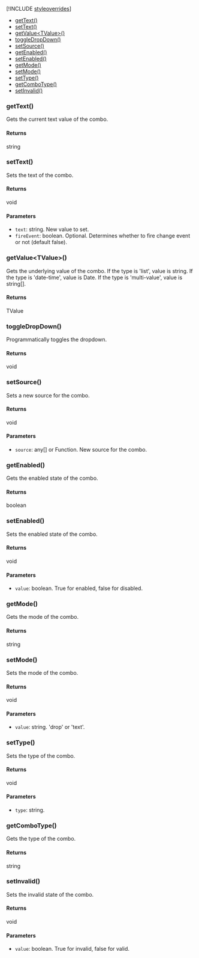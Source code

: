 [!INCLUDE [styleoverrides](../../../../_data/style-overrides.md)]

- [getText()](#method_getText)
- [setText()](#method_setText)
- [getValue&lt;TValue&gt;()](#method_getValue)
- [toggleDropDown()](#method_toggleDropDown)
- [setSource()](#method_setSource)
- [getEnabled()](#method_getEnabled)
- [setEnabled()](#method_setEnabled)
- [getMode()](#method_getMode)
- [setMode()](#method_setMode)
- [setType()](#method_setType)
- [getComboType()](#method_getComboType)
- [setInvalid()](#method_setInvalid)

<a name="method_getText"></a>

<h3 class='method'>getText()</h3>

Gets the current text value of the combo.

#### Returns

string

<a name="method_setText"></a>

<h3 class='method'>setText()</h3>

Sets the text of the combo.

#### Returns

void

#### Parameters

- `text`: string. New value to set.
- `fireEvent`: boolean. Optional. Determines whether to fire change event or not (default false).

<a name="method_getValue"></a>

<h3 class='method'>getValue&lt;TValue&gt;()</h3>

Gets the underlying value of the combo. If the type is &#x27;list&#x27;, value is string. If the type is &#x27;date-time&#x27;, value is Date. If the type is &#x27;multi-value&#x27;, value is string[].

#### Returns

TValue

<a name="method_toggleDropDown"></a>

<h3 class='method'>toggleDropDown()</h3>

Programmatically toggles the dropdown.

#### Returns

void

<a name="method_setSource"></a>

<h3 class='method'>setSource()</h3>

Sets a new source for the combo.

#### Returns

void

#### Parameters

- `source`: any[] or Function. New source for the combo.

<a name="method_getEnabled"></a>

<h3 class='method'>getEnabled()</h3>

Gets the enabled state of the combo.

#### Returns

boolean

<a name="method_setEnabled"></a>

<h3 class='method'>setEnabled()</h3>

Sets the enabled state of the combo.

#### Returns

void

#### Parameters

- `value`: boolean. True for enabled, false for disabled.

<a name="method_getMode"></a>

<h3 class='method'>getMode()</h3>

Gets the mode of the combo.

#### Returns

string

<a name="method_setMode"></a>

<h3 class='method'>setMode()</h3>

Sets the mode of the combo.

#### Returns

void

#### Parameters

- `value`: string. &#x27;drop&#x27; or &#x27;text&#x27;.

<a name="method_setType"></a>

<h3 class='method'>setType()</h3>

Sets the type of the combo.

#### Returns

void

#### Parameters

- `type`: string.

<a name="method_getComboType"></a>

<h3 class='method'>getComboType()</h3>

Gets the type of the combo.

#### Returns

string

<a name="method_setInvalid"></a>

<h3 class='method'>setInvalid()</h3>

Sets the invalid state of the combo.

#### Returns

void

#### Parameters

- `value`: boolean. True for invalid, false for valid.
